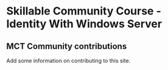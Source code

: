 # Skillable Community Course - Identity With Windows Server
## MCT Community contributions

Add some information on contributing to this site.